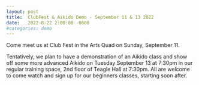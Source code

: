 ```yaml
---
layout: post
title:  ClubFest & Aikido Demo - September 11 & 13 2022
date:   2022-8-22 2:00:00 -0600
#categories: demo
---
```


Come meet us at Club Fest in the Arts Quad on Sunday, September 11.

Tentatively, we plan to have a demonstration of an Aikido class and show off some more advanced Aikido on Tuesday September 13 at 7:30pm in our regular training space, 2nd floor of Teagle Hall at 7:30pm. All are welcome to come watch and sign up for our beginners classes, starting soon after.

